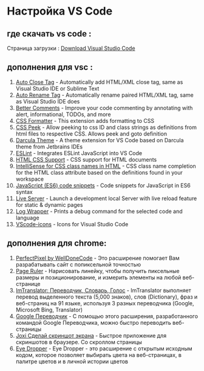 # Настройка VS Code
## где скачать vs code :
Страница загрузки : [Download Visual Studio Code](https://code.visualstudio.com/download)
## дополнения для vsc :
1. [Auto Close Tag](https://marketplace.visualstudio.com/items?itemName=formulahendry.auto-close-tag) - 
Automatically add HTML/XML close tag, same as Visual Studio IDE or Sublime Text <br>
0. [Auto Rename Tag](https://marketplace.visualstudio.com/items?itemName=formulahendry.auto-rename-tag) - 
Automatically rename paired HTML/XML tag, same as Visual Studio IDE does <br>
0. [Better Comments](https://marketplace.visualstudio.com/items?itemName=aaron-bond.better-comments) -
Improve your code commenting by annotating with alert, informational, TODOs, and more <br>
0. [CSS Formatter](https://marketplace.visualstudio.com/items?itemName=aeschli.vscode-css-formatter) - 
This extension adds formatting to CSS <br>
0. [CSS Peek](https://marketplace.visualstudio.com/items?itemName=pranaygp.vscode-css-peek) - 
Allow peeking to css ID and class strings as definitions from html files to respective CSS. Allows peek and goto definition<br>
0. [Darcula Theme](https://marketplace.visualstudio.com/items?itemName=rokoroku.vscode-theme-darcula) - 
A theme extension for VS Code based on Darcula theme from Jetbrains IDEs <br>
0. [ESLint](https://marketplace.visualstudio.com/items?itemName=dbaeumer.vscode-eslint) - 
Integrates ESLint JavaScript into VS Code <br>
0. [HTML CSS Support](https://marketplace.visualstudio.com/items?itemName=ecmel.vscode-html-css) - 
CSS support for HTML documents <br>
0. [IntelliSense for CSS class names in HTML](https://marketplace.visualstudio.com/items?itemName=Zignd.html-css-class-completion) - 
CSS class name completion for the HTML class attribute based on the definitions found in your workspace <br>
0. [JavaScript (ES6) code snippets](https://marketplace.visualstudio.com/items?itemName=xabikos.JavaScriptSnippets) - 
Code snippets for JavaScript in ES6 syntax <br>
0. [Live Server](https://marketplace.visualstudio.com/items?itemName=ritwickdey.LiveServer) - 
Launch a development local Server with live reload feature for static & dynamic pages <br>
0. [Log Wrapper](https://marketplace.visualstudio.com/items?itemName=chrisvltn.log-wrapper-for-vscode) -
Prints a debug command for the selected code and language <br>
0. [VScode-icons](https://marketplace.visualstudio.com/items?itemName=vscode-icons-team.vscode-icons) - 
Icons for Visual Studio Code <br>
## дополнения для chrome:
1. [PerfectPixel by WellDoneCode](https://chrome.google.com/webstore/detail/perfectpixel-by-welldonec/dkaagdgjmgdmbnecmcefdhjekcoceebi) -
Это расширение помогает Вам разрабатывать сайт с попиксельной точностью <br>
0. [Page Ruler](https://chrome.google.com/webstore/detail/page-ruler/emliamioobfffbgcfdchabfibonehkme) - 
Нарисовать линейку, чтобы получить пиксельные размеры и позиционирование, и измерить элементы на любой веб-странице <br>
0. [ImTranslator: Переводчик, Словарь, Голос](https://chrome.google.com/webstore/detail/imtranslator-translator-d/noaijdpnepcgjemiklgfkcfbkokogabh) - 
ImTranslator выполняет перевод выделенного текста (5,000 знаков), слов (Dictionary), фраз и веб-страниц на 91 языке, используя 3 разных переводчика (Google, Microsoft Bing, Translator) <br>
0. [Google Переводчик](https://chrome.google.com/webstore/detail/google-translate/aapbdbdomjkkjkaonfhkkikfgjllcleb) - 
С помощью этого расширения, разработанного командой Google Переводчика, можно быстро переводить веб-страницы <br>
0. [Joxi Сделай скриншот экрана](https://chrome.google.com/webstore/detail/perfectpixel-by-welldonec/dkaagdgjmgdmbnecmcefdhjekcoceebi) - 
Быстрое приложение для скриншотов в браузере. Со скроллом страницы <br>
0. [Eye Dropper](https://chrome.google.com/webstore/detail/eye-dropper/hmdcmlfkchdmnmnmheododdhjedfccka) - 
Eye Dropper - это расширение с открытым исходным кодом, которое позволяет выбирать цвета на веб-страницах, в палитре цветов и в личной истории цветов <br>
